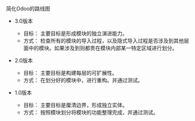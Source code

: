 简化Odoo的路线图

- 3.0版本

  - 目标：
主要目标是形成模块的独立演进能力。
  - 方式：
检查所有的模块的导入过程，以及隐式导入过程是否涉及到其他层面中的模块。如果涉及到则都贵在模块内部某一特定区域进行划分。

- 2.0版本

  - 目标：
主要目标是构建每层的可扩展性。
  - 方式：
在划分好的模块中，进行重构。并通过测试。

- 1.0版本

  - 目标：
主要目标是厘清边界，形成独立实体。
  - 方式：
按照模块划分将模块的功能整理完成，并通过测试。
